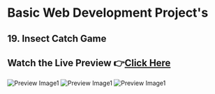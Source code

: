 # Basic Web Development Project's


## 19. Insect Catch Game


## Watch the Live Preview 👉[Click Here](https://sorcererchiragsingh.github.io/Web-Development-Projects/19-Insect%20Catch%20Game)
![Preview Image1](https://github.com/SorcererChiragsingh/Web-Development-Projects/blob/main/19-Insect%20Catch%20Game/preview1.png)
![Preview Image1](https://github.com/SorcererChiragsingh/Web-Development-Projects/blob/main/19-Insect%20Catch%20Game/preview2.png)
![Preview Image1](https://github.com/SorcererChiragsingh/Web-Development-Projects/blob/main/19-Insect%20Catch%20Game/preview3.png)
